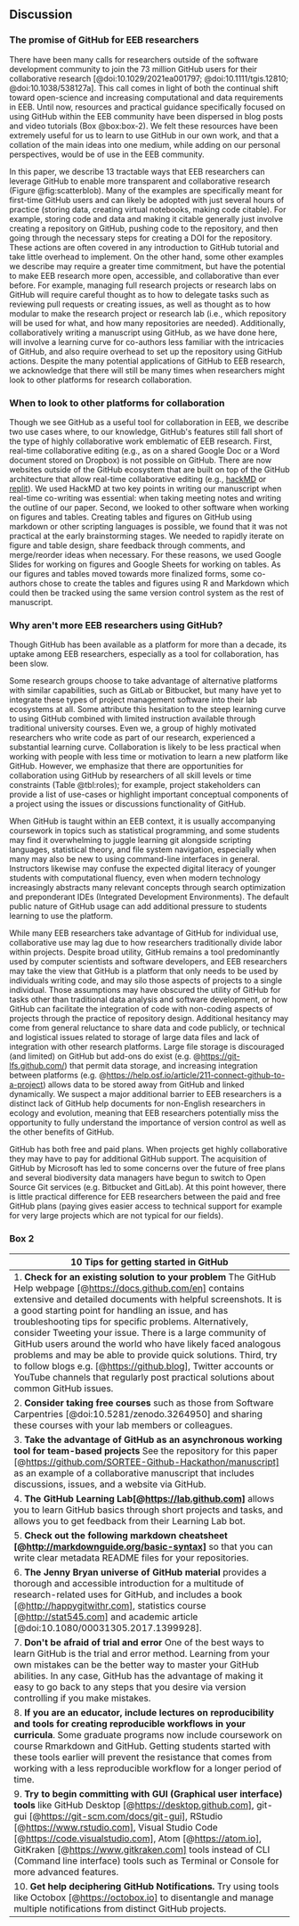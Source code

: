 ## Discussion
<!--### General paragraph on what GitHub can enable in EcoEvo  
*Contributors to this section: Rob, Brandon*-->

### The promise of GitHub for EEB researchers 
There have been many calls for researchers outside of the software development community to join the 73 million GitHub users for their collaborative research [@doi:10.1029/2021ea001797; @doi:10.1111/tgis.12810; @doi:10.1038/538127a].
This call comes in light of both the continual shift toward open-science and increasing computational and data requirements in EEB.
Until now, resources and practical guidance specifically focused on using GitHub within the EEB community have been dispersed in blog posts and video tutorials (Box @box:box-2).
We felt these resources have been extremely useful for us to learn to use GitHub in our own work, and that a collation of the main ideas into one medium, while adding on our personal perspectives, would be of use in the EEB community.  

In this paper, we describe 13 tractable ways that EEB researchers can leverage GitHub to enable more transparent and collaborative research (Figure @fig:scatterblob). Many of the examples are specifically meant for first-time GitHub users and can likely be adopted with just several hours of practice (storing data, creating virtual notebooks, making code citable).
For example, storing code and data and making it citable generally just involve creating a repository on GitHub, pushing code to the repository, and then going through the necessary steps for creating a DOI for the repository.
These actions are often covered in any introduction to GitHub tutorial and take little overhead to implement.
On the other hand, some other examples we describe may require a greater time commitment, but have the potential to make EEB research more open, accessible, and collaborative than ever before.
For example, managing full research projects or research labs on GitHub will require careful thought as to how to delegate tasks such as reviewing pull requests or creating issues, as well as thought as to how modular to make the research project or research lab (i.e., which repository will be used for what, and how many repositories are needed).
Additionally, collaboratively writing a manuscript using GitHub, as we have done here, will involve a learning curve for co-authors less familiar with the intricacies of GitHub, and also require overhead to set up the repository using GitHub actions.
Despite the many potential applications of GitHub to EEB research, we acknowledge that there will still be many times when researchers might look to other platforms for research collaboration.  

### When to look to other platforms for collaboration  
<!--*Contributors to this section: Rob*--> 
Though we see GitHub as a useful tool for collaboration in EEB, we describe two use cases where, to our knowledge, GitHub's features still fall short of the type of highly collaborative work emblematic of EEB research.
First, real-time collaborative editing (e.g., as on a shared Google Doc or a Word document stored on Dropbox) is not possible on GitHub.
There are now websites outside of the GitHub ecosystem that are built on top of the GitHub architecture that allow real-time collaborative editing (e.g., [hackMD](https://hackmd.io/) or [replit](https://replit.com/)).
We used HackMD at two key points in writing our manuscript when real-time co-writing was essential: when taking meeting notes and writing the outline of our paper.
Second, we looked to other software when working on figures and tables.
Creating tables and figures on GitHub using markdown or other scripting languages is possible, we found that it was not practical at the early brainstorming stages.
We needed to rapidly iterate on figure and table design, share feedback through comments, and merge/reorder ideas when necessary.
For these reasons, we used Google Slides for working on figures and Google Sheets for working on tables.
As our figures and tables moved towards more finalized forms, some co-authors chose to create the tables and figures using R and Markdown which could then be tracked using the same version control system as the rest of manuscript.  

### Why aren't more EEB researchers using GitHub?
<!--*Contributors to this section: Saeed, Vivienne*-->
Though GitHub has been available as a platform for more than a decade, its uptake among EEB researchers, especially as a tool for collaboration, has been slow.  

Some research groups choose to take advantage of alternative platforms with similar capabilities, such as GitLab or Bitbucket, but many have yet to integrate these types of project management software into their lab ecosystems at all.
Some attribute this hesitation to the steep learning curve to using GitHub combined with limited instruction available through traditional university courses.
Even we, a group of highly motivated researchers who write code as part of our research, experienced a substantial learning curve.
Collaboration is likely to be less practical when working with people with less time or motivation to learn a new platform like GitHub.
However, we emphasize that there are opportunities for collaboration using GitHub by researchers of all skill levels or time constraints (Table @tbl:roles); for example, project stakeholders can provide a list of use-cases or highlight important conceptual components of a project using the issues or discussions functionality of GitHub.  

When GitHub is taught within an EEB context, it is usually accompanying coursework in topics such as statistical programming, and some students may find it overwhelming to juggle learning git alongside scripting languages, statistical theory, and file system navigation, especially when many may also be new to using command-line interfaces in general.
Instructors likewise may confuse the expected digital literacy of younger students with computational fluency, even when modern technology increasingly abstracts many relevant concepts through search optimization and preponderant IDEs (Integrated Development Environments).
The default public nature of GitHub usage can add additional pressure to students learning to use the platform.  

While many EEB researchers take advantage of GitHub for individual use, collaborative use may lag due to how researchers traditionally divide labor within projects.
Despite broad utility, GitHub remains a tool predominantly used by computer scientists and software developers, and EEB researchers may take the view that GitHub is a platform that only needs to be used by individuals writing code, and may silo those aspects of projects to a single individual.
Those assumptions may have obscured the utility of GitHub for tasks other than traditional data analysis and software development, or how GitHub can facilitate the integration of code with non-coding aspects of projects through the practice of repository design.
Additional hesitancy may come from general reluctance to share data and code publicly, or technical and logistical issues related to storage of large data files and lack of integration with other research platforms.
Large file storage is discouraged (and limited) on GitHub but add-ons do exist (e.g. @https://git-lfs.github.com/) that permit data storage, and increasing integration between platforms (e.g. @https://help.osf.io/article/211-connect-github-to-a-project) allows data to be stored away from GitHub and linked dynamically.
We suspect a major additional barrier to EEB researchers is a distinct lack of GitHub help documents for non-English researchers in ecology and evolution, meaning that EEB researchers potentially miss the opportunity to fully understand the importance of version control as well as the other benefits of GitHub.  

GitHub has both free and paid plans. When projects get highly collaborative they may have to pay for additional GitHub support.
The acquisition of GitHub by Microsoft has led to some concerns over the future of free plans and several biodiversity data managers have begun to switch to Open Source Git services (e.g. Bitbucket and GitLab).
At this point however, there is little practical difference for EEB researchers between the paid and free GitHub plans (paying gives easier access to technical support for example for very large projects which are not typical for our fields).

### Box 2
<!--*Contributors to this section: Ali, Emma*-->

| 10 Tips for getting started in GitHub |
|---|
| 1. **Check for an existing solution to your problem** The GitHub Help webpage [@https://docs.github.com/en] contains extensive and detailed documents with helpful screenshots. It is a good starting point for handling an issue, and has troubleshooting tips for specific problems. Alternatively, consider Tweeting your issue. There is a large community of GitHub users around the world who have likely faced analogous problems and may be able to provide quick solutions. Third, try to follow blogs e.g. [@https://github.blog], Twitter accounts or YouTube channels that regularly post practical solutions about common GitHub issues. |
| 2. **Consider taking free courses** such as those from Software Carpentries [@doi:10.5281/zenodo.3264950] and sharing these courses with your lab members or colleagues.|
| 3. **Take the advantage of GitHub as an asynchronous working tool for team-based projects** See the repository for this paper [@https://github.com/SORTEE-Github-Hackathon/manuscript] as an example of a collaborative manuscript that includes discussions, issues, and a website via GitHub. |
| 4. **The GitHub Learning Lab[@https://lab.github.com]** allows you to learn GitHub basics through short projects and tasks, and allows you to get feedback from their Learning Lab bot.|
| 5. **Check out the following markdown cheatsheet [@http://markdownguide.org/basic-syntax]** so that you can write clear metadata README files for your repositories.| 
| 6. **The Jenny Bryan universe of GitHub material** provides a thorough and accessible introduction for a multitude of research-related uses for GitHub, and includes a book [@http://happygitwithr.com], statistics course [@http://stat545.com] and academic article [@doi:10.1080/00031305.2017.1399928]. |
| 7. **Don't be afraid of trial and error** One of the best ways to learn GitHub is the trial and error method. Learning from your own mistakes can be the better way to master your GitHub abilities. In any case, GitHub has the advantage of making it easy to go back to any steps that you desire via version controlling if you make mistakes. |
| 8. **If you are an educator, include lectures on reproducibility and tools for creating reproducible workflows in your curricula**. Some graduate programs now include coursework on course Rmarkdown and GitHub. Getting students started with these tools earlier will prevent the resistance that comes from working with a less reproducible workflow for a longer period of time. |
| 9. **Try to begin committing with GUI (Graphical user interface) tools** like GitHub Desktop [@https://desktop.github.com], git-gui [@https://git-scm.com/docs/git-gui], RStudio [@https://www.rstudio.com], Visual Studio Code [@https://code.visualstudio.com], Atom [@https://atom.io], GitKraken [@https://www.gitkraken.com] tools instead of CLI (Command line interface) tools such as Terminal or Console for more advanced features.
| 10. **Get help deciphering GitHub Notifications.** Try using tools like Octobox [@https://octobox.io] to disentangle and manage multiple notifications from distinct GitHub projects. |